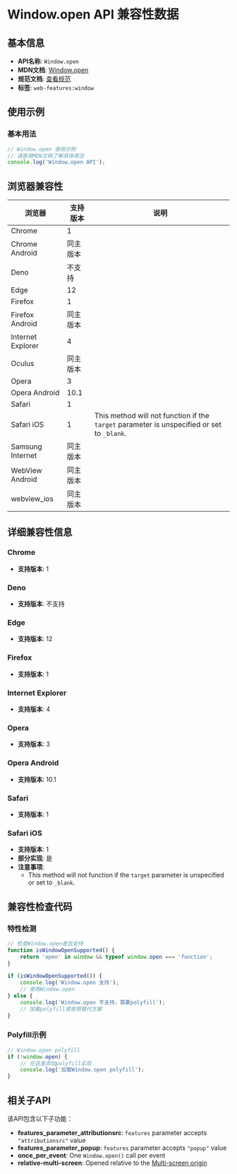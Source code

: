 # Window.open API 兼容性数据

## 基本信息

- **API名称**: `Window.open`
- **MDN文档**: [Window.open](https://developer.mozilla.org/docs/Web/API/Window/open)
- **规范文档**: [查看规范](https://html.spec.whatwg.org/multipage/nav-history-apis.html#dom-open-dev,https://drafts.csswg.org/cssom-view/#the-features-argument-to-the-open()-method)
- **标签**: `web-features:window`

## 使用示例

### 基本用法

```javascript
// Window.open 使用示例
// 请查阅MDN文档了解具体用法
console.log('Window.open API');
```

## 浏览器兼容性

| 浏览器 | 支持版本 | 说明 |
|--------|----------|------|
| Chrome | 1 |  |
| Chrome Android | 同主版本 |  |
| Deno | 不支持 |  |
| Edge | 12 |  |
| Firefox | 1 |  |
| Firefox Android | 同主版本 |  |
| Internet Explorer | 4 |  |
| Oculus | 同主版本 |  |
| Opera | 3 |  |
| Opera Android | 10.1 |  |
| Safari | 1 |  |
| Safari iOS | 1 | This method will not function if the `target` parameter is unspecified or set to `_blank`. |
| Samsung Internet | 同主版本 |  |
| WebView Android | 同主版本 |  |
| webview_ios | 同主版本 |  |

## 详细兼容性信息

### Chrome

- **支持版本**: 1

### Deno

- **支持版本**: 不支持

### Edge

- **支持版本**: 12

### Firefox

- **支持版本**: 1

### Internet Explorer

- **支持版本**: 4

### Opera

- **支持版本**: 3

### Opera Android

- **支持版本**: 10.1

### Safari

- **支持版本**: 1

### Safari iOS

- **支持版本**: 1
- **部分实现**: 是
- **注意事项**:
  - This method will not function if the `target` parameter is unspecified or set to `_blank`.

## 兼容性检查代码

### 特性检测

```javascript
// 检查Window.open是否支持
function isWindowOpenSupported() {
    return 'open' in window && typeof window.open === 'function';
}

if (isWindowOpenSupported()) {
    console.log('Window.open 支持');
    // 使用Window.open
} else {
    console.log('Window.open 不支持，需要polyfill');
    // 加载polyfill或使用替代方案
}
```

### Polyfill示例

```javascript
// Window.open polyfill
if (!window.open) {
    // 在这里添加polyfill实现
    console.log('加载Window.open polyfill');
}
```

## 相关子API

该API包含以下子功能：

- **features_parameter_attributionsrc**: `features` parameter accepts `"attributionsrc"` value
- **features_parameter_popup**: `features` parameter accepts `"popup"` value
- **once_per_event**: One `Window.open()` call per event
- **relative-multi-screen**: Opened relative to the [Multi-screen origin](https://developer.mozilla.org/docs/Web/API/Window_Management_API/Multi-screen_origin)

